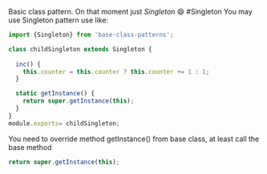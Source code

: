 Basic class pattern. On that moment just *Singleton* :smile:
#Singleton
You may use Singleton pattern use like:

```javascript
import {Singleton} from 'base-class-patterns';

class childSingleton extends Singleton {
  
  inc() {
    this.counter = this.counter ? this.counter += 1 : 1;
  }

  static getInstance() {
    return super.getInstance(this);
  }
}
module.exports= childSingleton;
```
You need to override method getInstance() from base class, at least call the base method
```javascript
return super.getInstance(this);
```